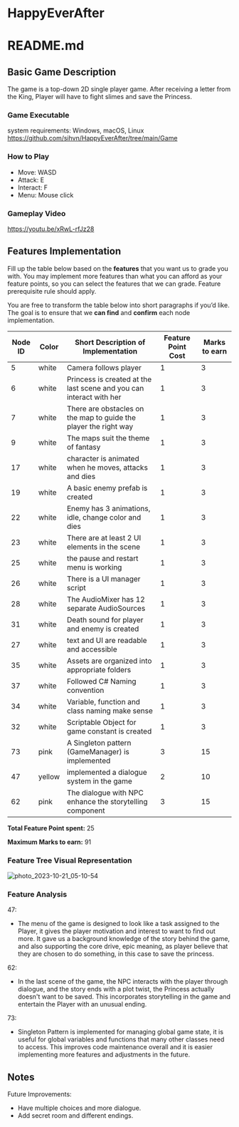 # HappyEverAfter
# README.md

## Basic Game Description

The game is a top-down 2D single player game. After receiving a letter from the King, Player will have to fight slimes and save the Princess. 

### Game Executable

system requirements: Windows, macOS, Linux
https://github.com/sihvn/HappyEverAfter/tree/main/Game


### How to Play

- Move: WASD
- Attack: E
- Interact: F
- Menu: Mouse click

### Gameplay Video

https://youtu.be/xRwL-rfJz28

## Features Implementation

Fill up the table below based on the **features** that you want us to grade you with. You may implement more features than what you can afford as your feature points, so you can select the features that we can grade. Feature prerequisite rule should apply.

You are free to transform the table below into short paragraphs if you’d like. The goal is to ensure that we **can find** and **confirm** each node implementation.

| Node ID | Color | Short Description of Implementation | Feature Point Cost | Marks to earn |
| ------- | ----- | ----------------------------------- | ------------------ | ------------- |
|    5     |   white    |                 Camera follows player                    |       1             |       3        |
|    6     |    white   |              Princess is created at the last scene and you can interact with her                       |          1          |          3     |
|   7      |   white    |        There are obstacles on the map to guide the player the right way                             |            1        |      3         |
|       9  |    white   |          The maps suit the theme of fantasy                           |         1           |      3         |
|     17    |     white  |           character is animated when he moves, attacks and dies                       |       1             |    3           |
|     19    |    white   |               A basic enemy prefab is created                      |       1             |        3       |
|       22  |    white   |                  Enemy has 3 animations, idle, change color and dies                   |       1             |         3      |
|    23     |      white |            There are at least 2 UI elements in the scene                         |           1         |       3        |
|      25   |    white   |               the pause and restart menu is working                      |             1       |      3         |
|      26  |    white   |               There is a UI manager script                      |             1       |      3         |
|    28     |    white   |                 The AudioMixer has       12 separate AudioSources              |               1     |       3        |
|    31     |  white     |          Death sound for player and enemy is created                           |              1      |          3     |
|     27    |   white    |                           text and UI are readable and accessible          |      1              |       3        |
|     35    |    white   |         Assets are organized into appropriate folders                            |         1           |     3          |
|    37     |     white  |        Followed C# Naming convention                             |          1          |         3      |
|     34    |   white    |           Variable, function and class naming make sense                          |    1                |       3        |
|     32    |     white  |         Scriptable Object for game constant is created                            |        1            |        3       |
|     73    |     pink  |              A Singleton pattern (GameManager) is implemented                       |          3          |       15        |
|      47   |    yellow   |                  implemented a dialogue system in the game                   |         2           |           10    |
|    62     |   pink    |                  The dialogue with NPC enhance the storytelling component                   |           3         |     15          |


**Total Feature Point spent:** 25

**Maximum Marks to earn:** 91

### Feature Tree Visual Representation
![photo_2023-10-21_05-10-54](https://github.com/50033-game-design-and-development/50033-midterm-partb-sihvn/assets/77093664/1025c698-83fe-400f-b6b7-92acb588a5ba)


### Feature Analysis

47:
- The menu of the game is designed to look like a task assigned to the Player, it gives the player motivation and interest to want to find out more. It gave us a background knowledge of the story behind the game, and also supporting the core drive, epic meaning, as player believe that they are chosen to do something, in this case to save the princess. 

62:
- In the last scene of the game, the NPC interacts with the player through dialogue, and the story ends with a plot twist, the Princess actually doesn't want to be saved. This incorporates storytelling in the game and entertain the Player with an unusual ending.

73:
- Singleton Pattern is implemented for managing global game state, it is useful for global variables and functions that many other classes need to access. This improves code maintenance overall and it is easier implementing more features and adjustments in the future.

## Notes

Future Improvements: 
- Have multiple choices and more dialogue.
- Add secret room and different endings.

 
